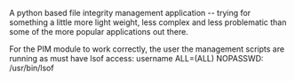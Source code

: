 A python based file integrity management application -- trying for something a little more light weight, less complex and less problematic than some of the more popular applications out there.

For the PIM  module to work correctly, the user the management scripts are running as must have lsof access:
username ALL=(ALL) NOPASSWD: /usr/bin/lsof
